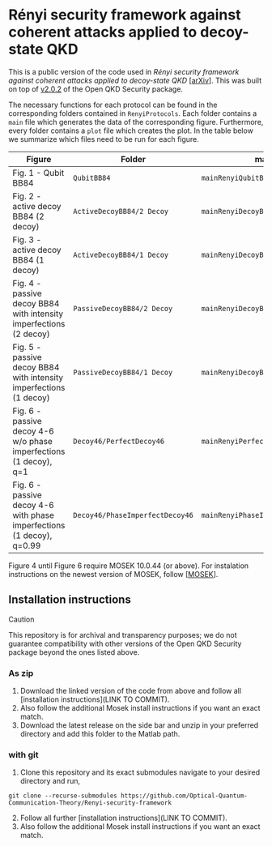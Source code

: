 # Rényi security framework against coherent attacks applied to decoy-state QKD

This is a public version of the code used in *Rényi security framework against coherent attacks applied to decoy-state QKD* \[[arXiv](https://arxiv.org/abs/2504.12248)\]. This was built on top of [v2.0.2](https://github.com/Optical-Quantum-Communication-Theory/openQKDsecurity/releases/tag/v2.0.2) of the Open QKD Security package.

The necessary functions for each protocol can be found in the corresponding folders contained in `RenyiProtocols`. Each folder contains a `main` file which generates the data of the corresponding figure. Furthermore, every folder contains a `plot` file which creates the plot. In the table below we summarize which files need to be run for each figure.

| Figure                                                                      | Folder                           | main file                            | plot function                    |
| --------------------------------------------------------------------------- | -------------------------------- | ------------------------------------ | -------------------------------- |
| Fig. 1 - Qubit BB84                                                         | `QubitBB84`                      | `mainRenyiQubitBB84Lossy.`           | `plotQubitBB84.m`                |
| Fig. 2 - active decoy BB84 (2 decoy)                                        | `ActiveDecoyBB84/2 Decoy`        | `mainRenyiDecoyBB84_1Decoy.m`        | `plotDecoyBB84_1Decoy.m`         |
| Fig. 3 - active decoy BB84 (1 decoy)                                        | `ActiveDecoyBB84/1 Decoy`        | `mainRenyiDecoyBB84_2Decoy.m`        | `plotDecoyBB84_2Decoy.m`         |
| Fig. 4 - passive decoy BB84 <br> with intensity imperfections (2 decoy)     | `PassiveDecoyBB84/2 Decoy`       | `mainRenyiDecoyBB84Passive_2Decoy.m` | `plotPassiveDecoyBB84_1Decoy.m`  |
| Fig. 5 - passive decoy BB84 <br> with intensity imperfections (1 decoy)     | `PassiveDecoyBB84/1 Decoy`       | `mainRenyiDecoyBB84Passive_1Decoy.m` | `plotPassiveDecoyBB84_2Decoy.m`  |
| Fig. 6 - passive decoy 4-6 <br> w/o phase imperfections (1 decoy), q=1      | `Decoy46/PerfectDecoy46`         | `mainRenyiPerfectDecoy46.m`          | `plot46Decoy.m`                  |
| Fig. 6 - passive decoy 4-6 <br> with phase imperfections (1 decoy), q=0.99  | `Decoy46/PhaseImperfectDecoy46`  | `mainRenyiPhaseImpDecoy46.m`         | `plot46Decoy.m`                  |

Figure 4 until Figure 6 require MOSEK 10.0.44 (or above). For instalation instructions on the newest version of MOSEK, follow \[[MOSEK](https://www.mosek.com/)].

## Installation instructions
> [!CAUTION]
> This repository is for archival and transparency purposes; we do not guarantee compatibility with other versions of the Open QKD Security package beyond the ones listed above.

### As zip
1. Download the linked version of the code from above and follow all [installation instructions](LINK TO COMMIT).
2. Also follow the additional Mosek install instructions if you want an exact match.
3. Download the latest release on the side bar and unzip in your preferred directory and add this folder to the Matlab path.


### with git
1. Clone this repository and its exact submodules navigate to your desired directory and run,
```
git clone --recurse-submodules https://github.com/Optical-Quantum-Communication-Theory/Renyi-security-framework
```
2. Follow all further [installation instructions](LINK TO COMMIT).
3. Also follow the additional Mosek install instructions if you want an exact match.
